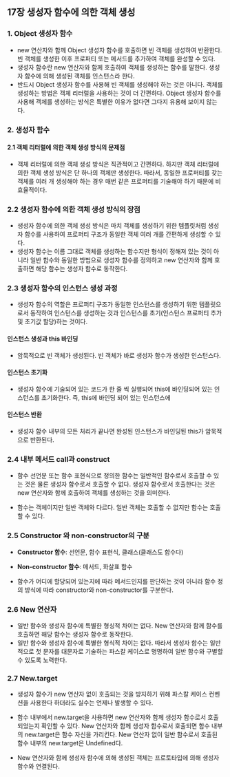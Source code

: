 ## 17장 생성자 함수에 의한 객체 생성
### 1. Object 생성자 함수
- new 연산자와 함께 Object 생성자 함수를 호출하면 빈 객체를 생성하여 반환한다. 빈 객체를 생성한 이후 프로퍼티 또는 메서드를 추가하여 객체를 완성할 수 있다.
- 생성자 함수란 new 연산자와 함께 호출하여 객체를 생성하는 함수를 말한다. 생성자 함수에 의해 생성된 객체를 인스턴스라 한다.
- 반드시 Object 생성자 함수를 사용해 빈 객체를 생성해야 하는 것은 아니다. 객체를 생성하는 방법은 객체 리터럴을 사용하는 것이 더 간편하다. Object 생성자 함수를 사용해 객체를 생성하는 방식은 특별한 이유가 없다면 그다지 유용해 보이지 않는다.

### 2. 생성자 함수
#### 2.1 객체 리터럴에 의한 객체 생성 방식의 문제점
- 객체 리터럴에 의한 객체 생성 방식은 직관적이고 간편하다. 하지만 객체 리터럴에 의한 객체 생성 방식은 단 하나의 객체만 생성한다. 따라서, 동일한 프로퍼티를 갖는 객체를 여러 개 생성해야 하는 경우 매번 같은 프로퍼티를 기술해야 하기 때문에 비효율적이다.

### 2.2 생성자 함수에 의한 객체 생성 방식의 장점
- 생성자 함수에 의한 객체 생성 방식은 마치 객체를 생성하기 위한 템플릿처럼 생성자 함수를 사용하여 프로퍼티 구조가 동일한 객체 여러 개를 간편하게 생성할 수 있다.
- 생성자 함수는 이름 그대로 객체를 생성하는 함수지만 형식이 정해져 있는 것이 아니라 일반 함수와 동일한 방법으로 생성자 함수를 정의하고 new 연산자와 함께 호출하면 해당 함수는 생성자 함수로 동작한다.

### 2.3 생성자 함수의 인스턴스 생성 과정
- 생성자 함수의 역할은 프로퍼티 구조가 동일한 인스턴스를 생성하기 위한 템플릿으로서 동작하여 인스턴스를 생성하는 것과 인스턴스를 초기(인스턴스 프로퍼티 추가 및 초기값 할당)하는 것이다.

#### 인스턴스 생성과 this 바인딩
- 암묵적으로 빈 객체가 생성된다. 빈 객체가 바로 생성자 함수가 생성한 인스턴스다.

#### 인스턴스 초기화
- 생성자 함수에 기술되어 있는 코드가 한 줄 씩 실행되어 this에 바인딩되어 있는 인스턴스를 초기화한다. 즉, this에 바인딩 되어 있는 인스턴스에

#### 인스턴스 반환
- 생성자 함수 내부의 모든 처리가 끝나면 완성된 인스턴스가 바인딩된 this가 암묵적으로 반환된다.

### 2.4 내부 메서드 call과 construct
- 함수 선언문 또는 함수 표현식으로 정의한 함수는 일반적인 함수로서 호출할 수 있는 것은 물론 생성자 함수로서 호출할 수 없다. 생성자 함수로서 호출한다는 것은 new 연산자와 함께 호출하여 객체를 생성하는 것을 의미한다.

- 함수는 객체이지만 일반 객체와 다르다. 일반 객체는 호출할 수 없지만 함수는 호출할 수 있다.

### 2.5 Constructor 와 non-constructor의 구분
- **Constructor 함수**: 선언문, 함수 표현식, 클래스(클래스도 함수다)
- **Non-constructor 함수**: 메서드, 화살표 함수

- 함수가 어디에 할당되어 있는지에 따라 메서드인지를 판단하는 것이 아니라 함수 정의 방식에 따라 constructor와 non-constructor를 구분한다.

### 2.6 New 연산자
- 일반 함수와 생성자 함수에 특별한 형싱적 차이는 없다. New 연산자와 함께 함수를 호출하면 해당 함수는 생성자 함수로 동작한다.
- 일반 함수와 생성자 함수에 특별한 형식적 차이는 없다. 따라서 생성자 함수는 일반적으로 첫 문자를 대문자로 기술하는 파스칼 케이스로 명명하여 일반 함수와 구별할 수 있도록 노력한다.

### 2.7 New.target
- 생성자 함수가 new 연산자 없이 호출되는 것을 방지하기 위해 파스칼 케이스 컨벤션을 사용한다 하더라도 실수는 언제나 발생할 수 있다.
- 함수 내부에서 new.target을 사용하면 new 연산자와 함께 생성자 함수로서 호출되었는지 확인할 수 있다. New 연산자와 함께 생성자 함수로서 호출되면 함수 내부의 new.target은 함수 자신을 가리킨다. New 연산자 없이 일반 함수로서 호출된 함수 내부의 new.target은 Undefined다.

- New 연산자와 함께 생성자 함수에 의해 생성된 객체는 프로토타입에 의해 생성자 함수와 연결된다.

